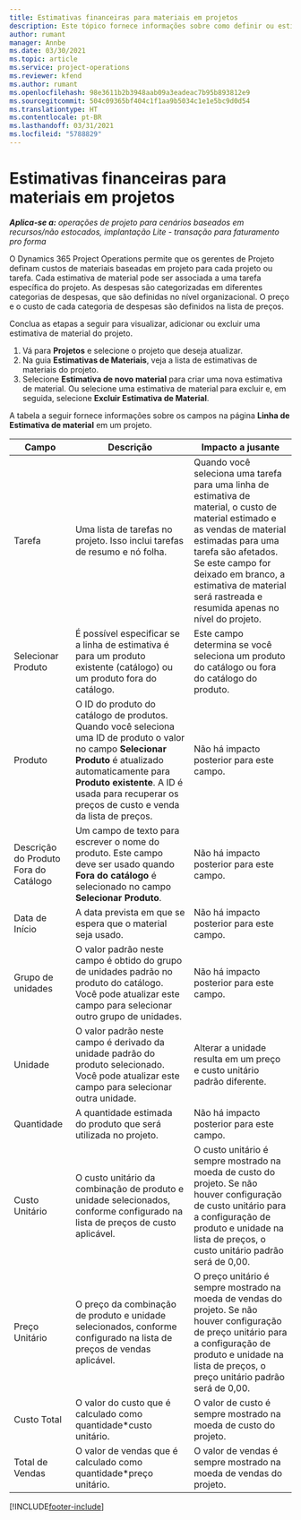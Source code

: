 ```yaml
---
title: Estimativas financeiras para materiais em projetos
description: Este tópico fornece informações sobre como definir ou estimar materiais baseados em projetos.
author: rumant
manager: Annbe
ms.date: 03/30/2021
ms.topic: article
ms.service: project-operations
ms.reviewer: kfend
ms.author: rumant
ms.openlocfilehash: 98e3611b2b3948aab09a3eadeac7b95b893812e9
ms.sourcegitcommit: 504c09365bf404c1f1aa9b5034c1e1e5bc9d0d54
ms.translationtype: HT
ms.contentlocale: pt-BR
ms.lasthandoff: 03/31/2021
ms.locfileid: "5788829"
---
```

# <a name="financial-estimates-for-materials-on-projects"></a>Estimativas financeiras para materiais em projetos

_**Aplica-se a:** operações de projeto para cenários baseados em recursos/não estocados, implantação Lite - transação para faturamento pro forma_

O Dynamics 365 Project Operations permite que os gerentes de Projeto definam custos de materiais baseadas em projeto para cada projeto ou tarefa. Cada estimativa de material pode ser associada a uma tarefa específica do projeto. As despesas são categorizadas em diferentes categorias de despesas, que são definidas no nível organizacional. O preço e o custo de cada categoria de despesas são definidos na lista de preços. 

Conclua as etapas a seguir para visualizar, adicionar ou excluir uma estimativa de material do projeto.

1. Vá para **Projetos** e selecione o projeto que deseja atualizar.
2. Na guia **Estimativas de Materiais**, veja a lista de estimativas de materiais do projeto.
3. Selecione **Estimativa de novo material** para criar uma nova estimativa de material. Ou selecione uma estimativa de material para excluir e, em seguida, selecione **Excluir Estimativa de Material**.

A tabela a seguir fornece informações sobre os campos na página **Linha de Estimativa de material** em um projeto. 

| **Campo** | **Descrição** | **Impacto a jusante** |
| --- | --- | --- |
| Tarefa | Uma lista de tarefas no projeto. Isso inclui tarefas de resumo e nó folha. | Quando você seleciona uma tarefa para uma linha de estimativa de material, o custo de material estimado e as vendas de material estimadas para uma tarefa são afetados. Se este campo for deixado em branco, a estimativa de material será rastreada e resumida apenas no nível do projeto. |
| Selecionar Produto |  É possível especificar se a linha de estimativa é para um produto existente (catálogo) ou um produto fora do catálogo. | Este campo determina se você seleciona um produto do catálogo ou fora do catálogo do produto. |
| Produto | O ID do produto do catálogo de produtos. Quando você seleciona uma ID de produto o valor no campo **Selecionar Produto** é atualizado automaticamente para **Produto existente**. A ID é usada para recuperar os preços de custo e venda da lista de preços. | Não há impacto posterior para este campo. |
| Descrição do Produto Fora do Catálogo | Um campo de texto para escrever o nome do produto. Este campo deve ser usado quando **Fora do catálogo** é selecionado no campo **Selecionar Produto**.| Não há impacto posterior para este campo. |
| Data de Início | A data prevista em que se espera que o material seja usado. | Não há impacto posterior para este campo. |
| Grupo de unidades | O valor padrão neste campo é obtido do grupo de unidades padrão no produto do catálogo. Você pode atualizar este campo para selecionar outro grupo de unidades. | Não há impacto posterior para este campo. |
| Unidade | O valor padrão neste campo é derivado da unidade padrão do produto selecionado. Você pode atualizar este campo para selecionar outra unidade. | Alterar a unidade resulta em um preço e custo unitário padrão diferente. |
| Quantidade | A quantidade estimada do produto que será utilizada no projeto. | Não há impacto posterior para este campo. |
| Custo Unitário | O custo unitário da combinação de produto e unidade selecionados, conforme configurado na lista de preços de custo aplicável. | O custo unitário é sempre mostrado na moeda de custo do projeto. Se não houver configuração de custo unitário para a configuração de produto e unidade na lista de preços, o custo unitário padrão será de 0,00. |
| Preço Unitário | O preço da combinação de produto e unidade selecionados, conforme configurado na lista de preços de vendas aplicável. | O preço unitário é sempre mostrado na moeda de vendas do projeto. Se não houver configuração de preço unitário para a configuração de produto e unidade na lista de preços, o preço unitário padrão será de 0,00.|
| Custo Total | O valor do custo que é calculado como quantidade\*custo unitário.| O valor de custo é sempre mostrado na moeda de custo do projeto. |
| Total de Vendas | O valor de vendas que é calculado como quantidade\*preço unitário. | O valor de vendas é sempre mostrado na moeda de vendas do projeto. |


[!INCLUDE[footer-include](../includes/footer-banner.md)]
